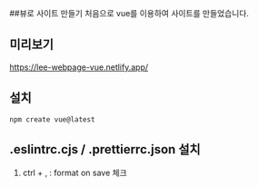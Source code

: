 ##뷰로 사이트 만들기
처음으로 vue를 이용하여 사이트를 만들었습니다.

## 미리보기
https://lee-webpage-vue.netlify.app/

## 설치
`npm create vue@latest`

## .eslintrc.cjs / .prettierrc.json 설치
1. ctrl + , : format on save 체크
